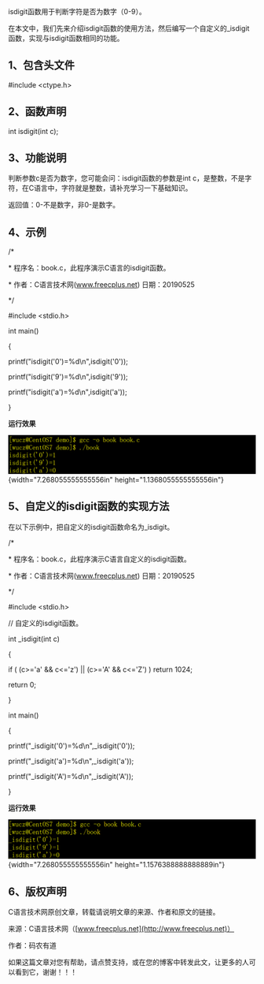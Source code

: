 isdigit函数用于判断字符是否为数字（0-9）。

在本文中，我们先来介绍isdigit函数的使用方法，然后编写一个自定义的_isdigit函数，实现与isdigit函数相同的功能。

## 1、包含头文件

#include \<ctype.h\>

## 2、函数声明

int isdigit(int c);

## 3、功能说明

判断参数c是否为数字，您可能会问：isdigit函数的参数是int
c，是整数，不是字符，在C语言中，字符就是整数，请补充学习一下基础知识。

返回值：0-不是数字，非0-是数字。

## 4、示例

/\*

\* 程序名：book.c，此程序演示C语言的isdigit函数。

\* 作者：C语言技术网(www.freecplus.net) 日期：20190525

\*/

#include \<stdio.h\>

int main()

{

printf(\"isdigit(\'0\')=%d\\n\",isdigit(\'0\'));

printf(\"isdigit(\'9\')=%d\\n\",isdigit(\'9\'));

printf(\"isdigit(\'a\')=%d\\n\",isdigit(\'a\'));

}

**运行效果**

![](/images/74/media/image1.png){width="7.268055555555556in"
height="1.1368055555555556in"}

## 5、自定义的isdigit函数的实现方法

在以下示例中，把自定义的isdigit函数命名为_isdigit。

/\*

\* 程序名：book.c，此程序演示C语言自定义的isdigit函数。

\* 作者：C语言技术网(www.freecplus.net) 日期：20190525

\*/

#include \<stdio.h\>

// 自定义的isdigit函数。

int \_isdigit(int c)

{

if ( (c\>=\'a\' && c\<=\'z\') \|\| (c\>=\'A\' && c\<=\'Z\') ) return
1024;

return 0;

}

int main()

{

printf(\"\_isdigit(\'0\')=%d\\n\",\_isdigit(\'0\'));

printf(\"\_isdigit(\'a\')=%d\\n\",\_isdigit(\'a\'));

printf(\"\_isdigit(\'A\')=%d\\n\",\_isdigit(\'A\'));

}

**运行效果**

![](/images/74/media/image2.png){width="7.268055555555556in"
height="1.1576388888888889in"}

## 6、版权声明

C语言技术网原创文章，转载请说明文章的来源、作者和原文的链接。

来源：C语言技术网（[www.freecplus.net](http://www.freecplus.net)）

作者：码农有道

如果这篇文章对您有帮助，请点赞支持，或在您的博客中转发此文，让更多的人可以看到它，谢谢！！！
